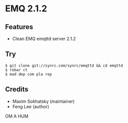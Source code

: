 EMQ 2.1.2
=========

Features
--------

* Clean EMQ emqttd server 2.1.2

Try
---

```shell
$ git clone git://synrc.com/synrc/emqttd && cd emqttd
$ rebar ct
$ mad dep com pla rep
```

Credits
-------

* Maxim Sokhatsky (maintainer)
* Feng Lee (author)

OM A HUM
